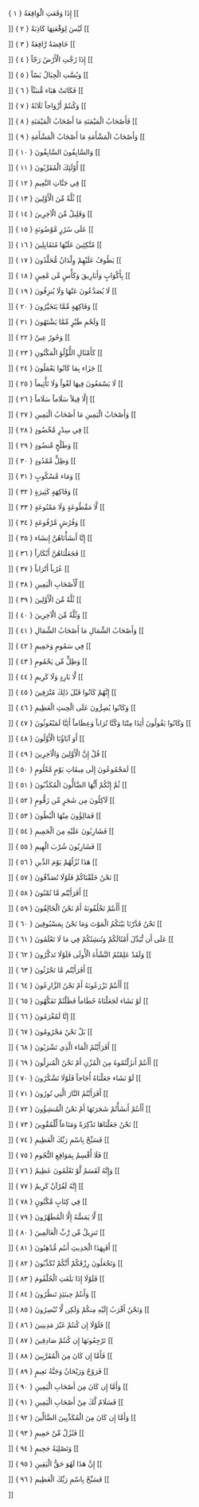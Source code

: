 إِذَا وَقَعَتِ الْوَاقِعَةُ { ۱ }
[[


]] 
لَيْسَ لِوَقْعَتِهَا كَاذِبَةٌ { ۲ }
[[


]] 
خَافِضَةٌ رَّافِعَةٌ { ۳ }
[[


]] 
إِذَا رُجَّتِ الْأَرْضُ رَجّاً { ٤ }
[[


]] 
وَبُسَّتِ الْجِبَالُ بَسّاً { ٥ }
[[


]] 
فَكَانَتْ هَبَاء مُّنبَثّاً { ٦ }
[[


]] 
وَكُنتُمْ أَزْوَاجاً ثَلَاثَةً { ٧ }
[[


]] 
فَأَصْحَابُ الْمَيْمَنَةِ مَا أَصْحَابُ الْمَيْمَنَةِ { ۸ }
[[


]] 
وَأَصْحَابُ الْمَشْأَمَةِ مَا أَصْحَابُ الْمَشْأَمَةِ { ۹ }
[[


]] 
وَالسَّابِقُونَ السَّابِقُونَ { ۱۰ }
[[


]] 
أُوْلَئِكَ الْمُقَرَّبُونَ { ۱۱ }
[[


]] 
فِي جَنَّاتِ النَّعِيمِ { ۱۲ }
[[


]] 
ثُلَّةٌ مِّنَ الْأَوَّلِينَ { ۱۳ }
[[


]] 
وَقَلِيلٌ مِّنَ الْآخِرِينَ { ۱٤ }
[[


]] 
عَلَى سُرُرٍ مَّوْضُونَةٍ { ۱٥ }
[[


]] 
مُتَّكِئِينَ عَلَيْهَا مُتَقَابِلِينَ { ۱٦ }
[[


]] 
يَطُوفُ عَلَيْهِمْ وِلْدَانٌ مُّخَلَّدُونَ { ۱٧ }
[[


]] 
بِأَكْوَابٍ وَأَبَارِيقَ وَكَأْسٍ مِّن مَّعِينٍ { ۱۸ }
[[


]] 
لَا يُصَدَّعُونَ عَنْهَا وَلَا يُنزِفُونَ { ۱۹ }
[[


]] 
وَفَاكِهَةٍ مِّمَّا يَتَخَيَّرُونَ { ۲۰ }
[[


]] 
وَلَحْمِ طَيْرٍ مِّمَّا يَشْتَهُونَ { ۲۱ }
[[


]] 
وَحُورٌ عِينٌ { ۲۲ }
[[


]] 
كَأَمْثَالِ اللُّؤْلُؤِ الْمَكْنُونِ { ۲۳ }
[[


]] 
جَزَاء بِمَا كَانُوا يَعْمَلُونَ { ۲٤ }
[[


]] 
لَا يَسْمَعُونَ فِيهَا لَغْواً وَلَا تَأْثِيماً { ۲٥ }
[[


]] 
إِلَّا قِيلاً سَلَاماً سَلَاماً { ۲٦ }
[[


]] 
وَأَصْحَابُ الْيَمِينِ مَا أَصْحَابُ الْيَمِينِ { ۲٧ }
[[


]] 
فِي سِدْرٍ مَّخْضُودٍ { ۲۸ }
[[


]] 
وَطَلْحٍ مَّنضُودٍ { ۲۹ }
[[


]] 
وَظِلٍّ مَّمْدُودٍ { ۳۰ }
[[


]] 
وَمَاء مَّسْكُوبٍ { ۳۱ }
[[


]] 
وَفَاكِهَةٍ كَثِيرَةٍ { ۳۲ }
[[


]] 
لَّا مَقْطُوعَةٍ وَلَا مَمْنُوعَةٍ { ۳۳ }
[[


]] 
وَفُرُشٍ مَّرْفُوعَةٍ { ۳٤ }
[[


]] 
إِنَّا أَنشَأْنَاهُنَّ إِنشَاء { ۳٥ }
[[


]] 
فَجَعَلْنَاهُنَّ أَبْكَاراً { ۳٦ }
[[


]] 
عُرُباً أَتْرَاباً { ۳٧ }
[[


]] 
لِّأَصْحَابِ الْيَمِينِ { ۳۸ }
[[


]] 
ثُلَّةٌ مِّنَ الْأَوَّلِينَ { ۳۹ }
[[


]] 
وَثُلَّةٌ مِّنَ الْآخِرِينَ { ٤۰ }
[[


]] 
وَأَصْحَابُ الشِّمَالِ مَا أَصْحَابُ الشِّمَالِ { ٤۱ }
[[


]] 
فِي سَمُومٍ وَحَمِيمٍ { ٤۲ }
[[


]] 
وَظِلٍّ مِّن يَحْمُومٍ { ٤۳ }
[[


]] 
لَّا بَارِدٍ وَلَا كَرِيمٍ { ٤٤ }
[[


]] 
إِنَّهُمْ كَانُوا قَبْلَ ذَلِكَ مُتْرَفِينَ { ٤٥ }
[[


]] 
وَكَانُوا يُصِرُّونَ عَلَى الْحِنثِ الْعَظِيمِ { ٤٦ }
[[


]] 
وَكَانُوا يَقُولُونَ أَئِذَا مِتْنَا وَكُنَّا تُرَاباً وَعِظَاماً أَئِنَّا لَمَبْعُوثُونَ { ٤٧ }
[[


]] 
أَوَ آبَاؤُنَا الْأَوَّلُونَ { ٤۸ }
[[


]] 
قُلْ إِنَّ الْأَوَّلِينَ وَالْآخِرِينَ { ٤۹ }
[[


]] 
لَمَجْمُوعُونَ إِلَى مِيقَاتِ يَوْمٍ مَّعْلُومٍ { ٥۰ }
[[


]] 
ثُمَّ إِنَّكُمْ أَيُّهَا الضَّالُّونَ الْمُكَذِّبُونَ { ٥۱ }
[[


]] 
لَآكِلُونَ مِن شَجَرٍ مِّن زَقُّومٍ { ٥۲ }
[[


]] 
فَمَالِؤُونَ مِنْهَا الْبُطُونَ { ٥۳ }
[[


]] 
فَشَارِبُونَ عَلَيْهِ مِنَ الْحَمِيمِ { ٥٤ }
[[


]] 
فَشَارِبُونَ شُرْبَ الْهِيمِ { ٥٥ }
[[


]] 
هَذَا نُزُلُهُمْ يَوْمَ الدِّينِ { ٥٦ }
[[


]] 
نَحْنُ خَلَقْنَاكُمْ فَلَوْلَا تُصَدِّقُونَ { ٥٧ }
[[


]] 
أَفَرَأَيْتُم مَّا تُمْنُونَ { ٥۸ }
[[


]] 
أَأَنتُمْ تَخْلُقُونَهُ أَمْ نَحْنُ الْخَالِقُونَ { ٥۹ }
[[


]] 
نَحْنُ قَدَّرْنَا بَيْنَكُمُ الْمَوْتَ وَمَا نَحْنُ بِمَسْبُوقِينَ { ٦۰ }
[[


]] 
عَلَى أَن نُّبَدِّلَ أَمْثَالَكُمْ وَنُنشِئَكُمْ فِي مَا لَا تَعْلَمُونَ { ٦۱ }
[[


]] 
وَلَقَدْ عَلِمْتُمُ النَّشْأَةَ الْأُولَى فَلَوْلَا تَذكَّرُونَ { ٦۲ }
[[


]] 
أَفَرَأَيْتُم مَّا تَحْرُثُونَ { ٦۳ }
[[


]] 
أَأَنتُمْ تَزْرَعُونَهُ أَمْ نَحْنُ الزَّارِعُونَ { ٦٤ }
[[


]] 
لَوْ نَشَاء لَجَعَلْنَاهُ حُطَاماً فَظَلْتُمْ تَفَكَّهُونَ { ٦٥ }
[[


]] 
إِنَّا لَمُغْرَمُونَ { ٦٦ }
[[


]] 
بَلْ نَحْنُ مَحْرُومُونَ { ٦٧ }
[[


]] 
أَفَرَأَيْتُمُ الْمَاء الَّذِي تَشْرَبُونَ { ٦۸ }
[[


]] 
أَأَنتُمْ أَنزَلْتُمُوهُ مِنَ الْمُزْنِ أَمْ نَحْنُ الْمُنزِلُونَ { ٦۹ }
[[


]] 
لَوْ نَشَاء جَعَلْنَاهُ أُجَاجاً فَلَوْلَا تَشْكُرُونَ { ٧۰ }
[[


]] 
أَفَرَأَيْتُمُ النَّارَ الَّتِي تُورُونَ { ٧۱ }
[[


]] 
أَأَنتُمْ أَنشَأْتُمْ شَجَرَتَهَا أَمْ نَحْنُ الْمُنشِؤُونَ { ٧۲ }
[[


]] 
نَحْنُ جَعَلْنَاهَا تَذْكِرَةً وَمَتَاعاً لِّلْمُقْوِينَ { ٧۳ }
[[


]] 
فَسَبِّحْ بِاسْمِ رَبِّكَ الْعَظِيمِ { ٧٤ }
[[


]] 
فَلَا أُقْسِمُ بِمَوَاقِعِ النُّجُومِ { ٧٥ }
[[


]] 
وَإِنَّهُ لَقَسَمٌ لَّوْ تَعْلَمُونَ عَظِيمٌ { ٧٦ }
[[


]] 
إِنَّهُ لَقُرْآنٌ كَرِيمٌ { ٧٧ }
[[


]] 
فِي كِتَابٍ مَّكْنُونٍ { ٧۸ }
[[


]] 
لَّا يَمَسُّهُ إِلَّا الْمُطَهَّرُونَ { ٧۹ }
[[


]] 
تَنزِيلٌ مِّن رَّبِّ الْعَالَمِينَ { ۸۰ }
[[


]] 
أَفَبِهَذَا الْحَدِيثِ أَنتُم مُّدْهِنُونَ { ۸۱ }
[[


]] 
وَتَجْعَلُونَ رِزْقَكُمْ أَنَّكُمْ تُكَذِّبُونَ { ۸۲ }
[[


]] 
فَلَوْلَا إِذَا بَلَغَتِ الْحُلْقُومَ { ۸۳ }
[[


]] 
وَأَنتُمْ حِينَئِذٍ تَنظُرُونَ { ۸٤ }
[[


]] 
وَنَحْنُ أَقْرَبُ إِلَيْهِ مِنكُمْ وَلَكِن لَّا تُبْصِرُونَ { ۸٥ }
[[


]] 
فَلَوْلَا إِن كُنتُمْ غَيْرَ مَدِينِينَ { ۸٦ }
[[


]] 
تَرْجِعُونَهَا إِن كُنتُمْ صَادِقِينَ { ۸٧ }
[[


]] 
فَأَمَّا إِن كَانَ مِنَ الْمُقَرَّبِينَ { ۸۸ }
[[


]] 
فَرَوْحٌ وَرَيْحَانٌ وَجَنَّةُ نَعِيمٍ { ۸۹ }
[[


]] 
وَأَمَّا إِن كَانَ مِنَ أَصْحَابِ الْيَمِينِ { ۹۰ }
[[


]] 
فَسَلَامٌ لَّكَ مِنْ أَصْحَابِ الْيَمِينِ { ۹۱ }
[[


]] 
وَأَمَّا إِن كَانَ مِنَ الْمُكَذِّبِينَ الضَّالِّينَ { ۹۲ }
[[


]] 
فَنُزُلٌ مِّنْ حَمِيمٍ { ۹۳ }
[[


]] 
وَتَصْلِيَةُ جَحِيمٍ { ۹٤ }
[[


]] 
إِنَّ هَذَا لَهُوَ حَقُّ الْيَقِينِ { ۹٥ }
[[


]] 
فَسَبِّحْ بِاسْمِ رَبِّكَ الْعَظِيمِ { ۹٦ }
[[


]]